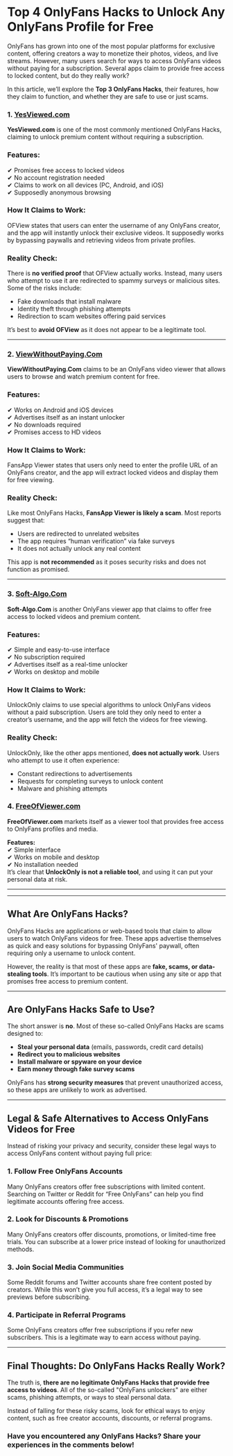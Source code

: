 # **Top 4 OnlyFans Hacks to Unlock Any OnlyFans Profile for Free**

OnlyFans has grown into one of the most popular platforms for exclusive content, offering creators a way to monetize their photos, videos, and live streams. However, many users search for ways to access OnlyFans videos without paying for a subscription. Several apps claim to provide free access to locked content, but do they really work? 

In this article, we’ll explore the **Top 3 OnlyFans Hacks**, their features, how they claim to function, and whether they are safe to use or just scams.


### **1. [YesViewed.com](https://yesviewed.com/)**
**YesViewed.com** is one of the most commonly mentioned OnlyFans Hacks, claiming to unlock premium content without requiring a subscription.

### **Features:**
✔ Promises free access to locked videos  
✔ No account registration needed  
✔ Claims to work on all devices (PC, Android, and iOS)  
✔ Supposedly anonymous browsing  

### **How It Claims to Work:**
OFView states that users can enter the username of any OnlyFans creator, and the app will instantly unlock their exclusive videos. It supposedly works by bypassing paywalls and retrieving videos from private profiles.

### **Reality Check:**
There is **no verified proof** that OFView actually works. Instead, many users who attempt to use it are redirected to spammy surveys or malicious sites. Some of the risks include:
- Fake downloads that install malware
- Identity theft through phishing attempts
- Redirection to scam websites offering paid services

It’s best to **avoid OFView** as it does not appear to be a legitimate tool.

---

### **2. [ViewWithoutPaying.Com](https://viewwithoutpaying.com/)**
**ViewWithoutPaying.Com** claims to be an OnlyFans video viewer that allows users to browse and watch premium content for free.

### **Features:**
✔ Works on Android and iOS devices  
✔ Advertises itself as an instant unlocker  
✔ No downloads required  
✔ Promises access to HD videos  

### **How It Claims to Work:**
FansApp Viewer states that users only need to enter the profile URL of an OnlyFans creator, and the app will extract locked videos and display them for free viewing.

### **Reality Check:**
Like most OnlyFans Hacks, **FansApp Viewer is likely a scam**. Most reports suggest that:
- Users are redirected to unrelated websites
- The app requires “human verification” via fake surveys
- It does not actually unlock any real content

This app is **not recommended** as it poses security risks and does not function as promised.

---

### **3. [Soft-Algo.Com](https://soft-algo.com/)**
**Soft-Algo.Com** is another OnlyFans viewer app that claims to offer free access to locked videos and premium content.

### **Features:**
✔ Simple and easy-to-use interface  
✔ No subscription required  
✔ Advertises itself as a real-time unlocker  
✔ Works on desktop and mobile  

### **How It Claims to Work:**
UnlockOnly claims to use special algorithms to unlock OnlyFans videos without a paid subscription. Users are told they only need to enter a creator’s username, and the app will fetch the videos for free viewing.

### **Reality Check:**
UnlockOnly, like the other apps mentioned, **does not actually work**. Users who attempt to use it often experience:
- Constant redirections to advertisements
- Requests for completing surveys to unlock content
- Malware and phishing attempts
### **4. [FreeOfViewer.com](https://www.freeofviewer.com/)**
**FreeOfViewer.com** markets itself as a viewer tool that provides free access to OnlyFans profiles and media.

**Features:**  
✔ Simple interface  
✔ Works on mobile and desktop  
✔ No installation needed  
It’s clear that **UnlockOnly is not a reliable tool**, and using it can put your personal data at risk.

---
---

## **What Are OnlyFans Hacks?**

OnlyFans Hacks are applications or web-based tools that claim to allow users to watch OnlyFans videos for free. These apps advertise themselves as quick and easy solutions for bypassing OnlyFans' paywall, often requiring only a username to unlock content.

However, the reality is that most of these apps are **fake, scams, or data-stealing tools**. It’s important to be cautious when using any site or app that promises free access to premium content.

---
## **Are OnlyFans Hacks Safe to Use?**

The short answer is **no**. Most of these so-called OnlyFans Hacks are scams designed to:
- **Steal your personal data** (emails, passwords, credit card details)
- **Redirect you to malicious websites**
- **Install malware or spyware on your device**
- **Earn money through fake survey scams**

OnlyFans has **strong security measures** that prevent unauthorized access, so these apps are unlikely to work as advertised.

---

## **Legal & Safe Alternatives to Access OnlyFans Videos for Free**

Instead of risking your privacy and security, consider these legal ways to access OnlyFans content without paying full price:

### **1. Follow Free OnlyFans Accounts**
Many OnlyFans creators offer free subscriptions with limited content. Searching on Twitter or Reddit for “Free OnlyFans” can help you find legitimate accounts offering free access.

### **2. Look for Discounts & Promotions**
Many OnlyFans creators offer discounts, promotions, or limited-time free trials. You can subscribe at a lower price instead of looking for unauthorized methods.

### **3. Join Social Media Communities**
Some Reddit forums and Twitter accounts share free content posted by creators. While this won’t give you full access, it’s a legal way to see previews before subscribing.

### **4. Participate in Referral Programs**
Some OnlyFans creators offer free subscriptions if you refer new subscribers. This is a legitimate way to earn access without paying.

---

## **Final Thoughts: Do OnlyFans Hacks Really Work?**

The truth is, **there are no legitimate OnlyFans Hacks that provide free access to videos**. All of the so-called "OnlyFans unlockers" are either scams, phishing attempts, or ways to steal personal data.

Instead of falling for these risky scams, look for ethical ways to enjoy content, such as free creator accounts, discounts, or referral programs.

### **Have you encountered any OnlyFans Hacks? Share your experiences in the comments below!**
